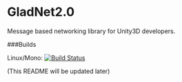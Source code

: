 # GladNet2.0
Message based networking library for Unity3D developers.

###Builds

Linux/Mono: [![Build Status](https://travis-ci.org/HelloKitty/GladNet2.0.svg)](https://travis-ci.org/HelloKitty/GladNet2.0)


(This README will be updated later)
